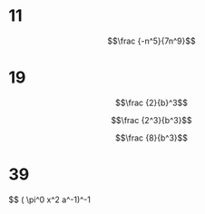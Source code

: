 # 11

$$\frac {-n^5}{7n^9}$$

# 19

$$\frac {2}{b}^3$$

$$\frac {2^3}{b^3}$$

$$\frac {8}{b^3}$$

# 39

$$ ( \pi^0 x^2 a^-1)^-1
